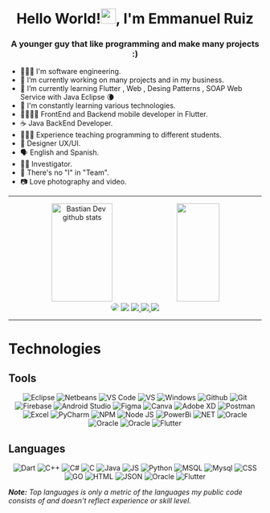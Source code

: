 <h1 align="center">Hello World!<img src="https://emoji.gg/assets/emoji/wavegif_1860.gif" width="30px">, I'm Emmanuel Ruiz</h1>
<h3 align="center">A younger guy that like programming and make many projects :) </h3>

- 👨🏻‍💻 I'm software engineering.<br>
- 🔭 I’m currently working on many projects and in my business. <br>
- 🌱 I’m currently learning Flutter , Web , Desing Patterns , SOAP Web Service with Java Eclipse 🌘  <br>
- 🧠 I'm constantly learning various technologies. <br>
- 📱👨🏻‍💻  FrontEnd and Backend mobile developer in Flutter. <br>
- ☕ Java BackEnd Developer. <br>
- 🧑🏻‍🏫 Experience teaching programming to different students.<br>
- 🎨 Designer UX/UI.
- 🗣️ English and Spanish.<br>
- 🕵️‍♂️ Investigator. <br>
- 👥 There's no "I" in "Team".<br>
- 📷 Love photography and video.<br>
<hr>
<!--Skill And More Information--> 
<div align="center">  
  <img width="49%" height="195px" src="https://github-readme-stats.vercel.app/api?username=emmaprofemx&show_icons=true&count_private=true&hide_border=true&title_color=00b3ff&icon_color=00b4ff&text_color=c9d1d9&bg_color=0d1117" alt="Bastian Dev github stats" /> 
  <img width="41%" height="195px" src="https://github-readme-stats.vercel.app/api/top-langs/?username=emmaprofemx&layout=compact&hide_border=true&title_color=00b3ff&text_color=00b4ff&bg_color=0d1117" />
</div> 

<!--Social Media-->  
<div align="center"> 
 <a href="[https://www.youtube.com/@bastndev](https://www.youtube.com/channel/UC0ynUu5Wu3HhvOYAqkcBTZw)" target="_blank"><img src="https://img.shields.io/badge/-youtube-d71e18?style=for-the-badge&logo=youtube&logoColor=white" style="border-radius: 30px"></a> 
<a href="https://www.tiktok.com/@emmaprofemx?lang=es" target="_blank"><img src="https://img.shields.io/badge/TikTok-000?style=for-the-badge&logo=tiktok&logoColor=white" ></a>
 <a href="https://www.instagram.com/emmaprofemx/" target="_blank"><img src="https://img.shields.io/badge/-Instagram-%23E4405F?style=for-the-badge&logo=instagram&logoColor=white"</a> 
 <a href="https://www.linkedin.com/in/emmaprofemx/" target="_blank"><img src="https://img.shields.io/badge/LinkedIn-0077B5?style=for-the-badge&logo=linkedin&logoColor=white"</a> 
<a  href="https://mail.google.com/mail/u/0/?fs=1&tf=cm&source=mailto&to=emmaprofemx@gmail.com"  target="_blank"><img  src="https://img.shields.io/badge/-Email-D02929?style=for-the-badge&logo=gmail&logoColor=white"></a>
   
 </div>


<hr>
<h1 align="left">Technologies</h1>
<h2 align="left">Tools</h2>
<p align="center">
  <img src="https://img.shields.io/badge/Eclipse-FE7A16.svg?style=for-the-badge&logo=Eclipse&logoColor=white" alt="Eclipse">
  <img src="https://img.shields.io/badge/NetBeansIDE-1B6AC6.svg?style=for-the-badge&logo=apache-netbeans-ide&logoColor=white" alt="Netbeans">
  <img src="https://img.shields.io/badge/Visual%20Studio%20Code-0078d7.svg?style=for-the-badge&logo=visual-studio-code&logoColor=white)" alt="VS Code">
  <img src="https://img.shields.io/badge/Visual%20Studio-5C2D91.svg?style=for-the-badge&logo=visual-studio&logoColor=white" alt="VS">
  <img src="https://img.shields.io/badge/Windows-0078D6?style=for-the-badge&logo=windows&logoColor=white" alt="Windows">
  <img src="https://img.shields.io/badge/github-%23121011.svg?style=for-the-badge&logo=github&logoColor=white" alt="Github">
  <img src="https://img.shields.io/badge/git-%23F05033.svg?style=for-the-badge&logo=git&logoColor=white" alt="Git">
  <img src="https://img.shields.io/badge/Firebase-039BE5?style=for-the-badge&logo=Firebase&logoColor=white" alt="Firebase">
  <img src="https://img.shields.io/badge/Android%20Studio-3DDC84.svg?style=for-the-badge&logo=android-studio&logoColor=white" alt="Android Studio">
  <img src="https://img.shields.io/badge/figma-%23F24E1E.svg?style=for-the-badge&logo=figma&logoColor=white" alt="Figma">
  <img src="https://img.shields.io/badge/Canva-%2300C4CC.svg?style=for-the-badge&logo=Canva&logoColor=white" alt="Canva">
  <img src="https://img.shields.io/badge/Adobe%20XD-470137?style=for-the-badge&logo=Adobe%20XD&logoColor=#FF61F6)" alt="Adobe XD">
  <img src="https://img.shields.io/badge/Postman-FF6C37?style=for-the-badge&logo=postman&logoColor=white" alt="Postman">
  <img src="https://img.shields.io/badge/Microsoft_Excel-217346?style=for-the-badge&logo=microsoft-excel&logoColor=white" alt="Excel">
  <img src="https://img.shields.io/badge/pycharm-143?style=for-the-badge&logo=pycharm&logoColor=black&color=black&labelColor=green" alt="PyCharm">
  <img src="https://img.shields.io/badge/NPM-%23CB3837.svg?style=for-the-badge&logo=npm&logoColor=white" alt="NPM">
  <img src="https://img.shields.io/badge/node.js-6DA55F?style=for-the-badge&logo=node.js&logoColor=white" alt="Node JS">
 
  <img src="https://img.shields.io/badge/power_bi-F2C811?style=for-the-badge&logo=powerbi&logoColor=black" alt="PowerBi">
  
  <img src="https://img.shields.io/badge/.NET-5C2D91?style=for-the-badge&logo=.net&logoColor=whitee" alt="NET">
  <img src="https://img.shields.io/badge/vuejs-%2335495e.svg?style=for-the-badge&logo=vuedotjs&logoColor=%234FC08D" alt="Oracle">
  <img src="https://img.shields.io/badge/Oracle-F80000?style=for-the-badge&logo=oracle&logoColor=white" alt="Oracle">
  <img src="https://img.shields.io/badge/apache%20tomcat-%23F8DC75.svg?style=for-the-badge&logo=apache-tomcat&logoColor=black" alt="Oracle">
  <img src="https://img.shields.io/badge/Flutter-%2302569B.svg?style=for-the-badge&logo=Flutter&logoColor=white" alt="Flutter">
</p>
<h2 align="left">Languages</h2>


<p align="center">
 

  <img src="https://img.shields.io/badge/Dart-0175C2?style=for-the-badge&logo=dart&logoColor=white" alt="Dart">
  <img src="https://img.shields.io/badge/c++-%2300599C.svg?style=for-the-badge&logo=c%2B%2B&logoColor=white" alt="C++">
  <img src="https://img.shields.io/badge/c%23-%23239120.svg?style=for-the-badge&logo=csharp&logoColor=white" alt="C#">
  <img src="https://img.shields.io/badge/c-%2300599C.svg?style=for-the-badge&logo=c&logoColor=white" alt="C">
  <img src="https://img.shields.io/badge/java-%23ED8B00.svg?style=for-the-badge&logo=openjdk&logoColor=white" alt="Java">
  <img src="https://img.shields.io/badge/javascript-%23323330.svg?style=for-the-badge&logo=javascript&logoColor=%23F7DF1E" alt="JS">
  <img src="https://img.shields.io/badge/python-3670A0?style=for-the-badge&logo=python&logoColor=ffdd54" alt="Python">
  <img src="https://img.shields.io/badge/Microsoft%20SQL%20Server-CC2927?style=for-the-badge&logo=microsoft%20sql%20server&logoColor=white" alt="MSQL">
  <img src="https://img.shields.io/badge/MySQL-005C84?style=for-the-badge&logo=mysql&logoColor=white" alt="Mysql">
  <img src="https://img.shields.io/badge/CSS3-1572B6?style=for-the-badge&logo=css3&logoColor=white" alt="CSS">
  <img src="https://img.shields.io/badge/Go-00ADD8?style=for-the-badge&logo=go&logoColor=white" alt="GO">
  <img src="https://img.shields.io/badge/HTML5-E34F26?style=for-the-badge&logo=html5&logoColor=white" alt="HTML">
  <img src="https://img.shields.io/badge/json-5E5C5C?style=for-the-badge&logo=json&logoColor=white" alt="JSON">
  <img src="https://img.shields.io/badge/Oracle-F80000?style=for-the-badge&logo=oracle&logoColor=white" alt="Oracle">
  <img src="https://img.shields.io/badge/Flutter-%2302569B.svg?style=for-the-badge&logo=Flutter&logoColor=white" alt="Flutter">
</p>


<i><b>Note:</b> Top languages is only a metric of the languages my public code consists of and doesn't reflect experience or skill level.</i>






